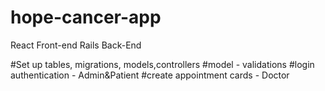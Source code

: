 # hope-cancer-app
React Front-end
Rails Back-End


#Set up tables, migrations, models,controllers
#model - validations
#login authentication - Admin&Patient
#create appointment cards - Doctor